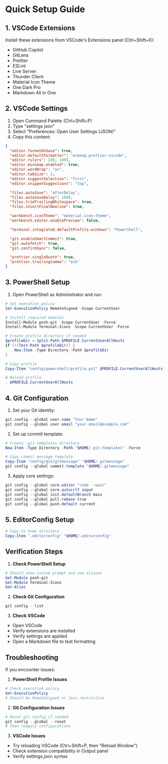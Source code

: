 # Quick Setup Guide

## 1. VSCode Extensions
Install these extensions from VSCode's Extensions panel (Ctrl+Shift+X):
- GitHub Copilot
- GitLens
- Prettier
- ESLint
- Live Server
- Thunder Client
- Material Icon Theme
- One Dark Pro
- Markdown All in One

## 2. VSCode Settings

1. Open Command Palette (Ctrl+Shift+P)
2. Type "settings json"
3. Select "Preferences: Open User Settings (JSON)"
4. Copy this content:

```json
{
  "editor.formatOnSave": true,
  "editor.defaultFormatter": "esbenp.prettier-vscode",
  "editor.rulers": [80, 100],
  "editor.minimap.enabled": true,
  "editor.wordWrap": "on",
  "editor.tabSize": 2,
  "editor.suggestSelection": "first",
  "editor.snippetSuggestions": "top",

  "files.autoSave": "afterDelay",
  "files.autoSaveDelay": 1000,
  "files.trimTrailingWhitespace": true,
  "files.insertFinalNewline": true,

  "workbench.iconTheme": "material-icon-theme",
  "workbench.editor.enablePreview": false,

  "terminal.integrated.defaultProfile.windows": "PowerShell",

  "git.enableSmartCommit": true,
  "git.autofetch": true,
  "git.confirmSync": false,

  "prettier.singleQuote": true,
  "prettier.trailingComma": "es5"
}
```

## 3. PowerShell Setup

1. Open PowerShell as Administrator and run:
```powershell
# Set execution policy
Set-ExecutionPolicy RemoteSigned -Scope CurrentUser

# Install required modules
Install-Module posh-git -Scope CurrentUser -Force
Install-Module Terminal-Icons -Scope CurrentUser -Force

# Create profile directory if needed
$profileDir = Split-Path $PROFILE.CurrentUserAllHosts
if (!(Test-Path $profileDir)) {
    New-Item -Type Directory -Path $profileDir
}

# Copy profile
Copy-Item "config/powershell/profile.ps1" $PROFILE.CurrentUserAllHosts

# Reload profile
. $PROFILE.CurrentUserAllHosts
```

## 4. Git Configuration

1. Set your Git identity:
```powershell
git config --global user.name "Your Name"
git config --global user.email "your.email@example.com"
```

2. Set up commit template:
```powershell
# Create .git-templates directory
New-Item -Type Directory -Path "$HOME/.git-templates" -Force

# Copy commit message template
Copy-Item "config/git/gitmessage" "$HOME/.gitmessage"
git config --global commit.template "$HOME/.gitmessage"
```

3. Apply core settings:
```powershell
git config --global core.editor "code --wait"
git config --global core.autocrlf input
git config --global init.defaultBranch main
git config --global pull.rebase true
git config --global push.default current
```

## 5. EditorConfig Setup

```powershell
# Copy to home directory
Copy-Item ".editorconfig" "$HOME/.editorconfig"
```

## Verification Steps

1. **Check PowerShell Setup**
```powershell
# Should show custom prompt and new aliases
Get-Module posh-git
Get-Module Terminal-Icons
Get-Alias
```

2. **Check Git Configuration**
```powershell
git config --list
```

3. **Check VSCode**
- Open VSCode
- Verify extensions are installed
- Verify settings are applied
- Open a Markdown file to test formatting

## Troubleshooting

If you encounter issues:

1. **PowerShell Profile Issues**
```powershell
# Check execution policy
Get-ExecutionPolicy
# Should be RemoteSigned or less restrictive
```

2. **Git Configuration Issues**
```powershell
# Reset git config if needed
git config --global --reset
# Then reapply configurations
```

3. **VSCode Issues**
- Try reloading VSCode (Ctrl+Shift+P, then "Reload Window")
- Check extension compatibility in Output panel
- Verify settings.json syntax
